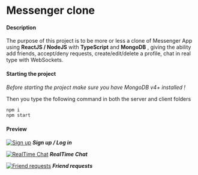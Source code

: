 # Messenger clone

#### Description

The purpose of this project is to be more or less a clone of Messenger App using **ReactJS / NodeJS** with **TypeScript** and **MongoDB** , giving the ability add friends, accept/deny requests, create/edit/delete a profile, chat in real type with WebSockets.

#### Starting the project

_Before starting the project make sure you have MongoDB v4+ installed !_

Then you type the following command in both the server and client folders

```bash
npm i
npm start
```

#### Preview

[![Sign up](http://i.imgur.com/1e1K6en.gif 'Sign up')](http://i.imgur.com/1e1K6en.gif 'Sign up')
**_Sign up / Log in_**

[![RealTime Chat](http://i.imgur.com/BDjvO9w.gif 'RealTime Chat')](http://i.imgur.com/BDjvO9w.gif 'RealTime Chat')
**_RealTime Chat_**

[![Friend requests](http://i.imgur.com/REoZQmv.png 'Friend requests')](http://i.imgur.com/REoZQmv.png 'Friend requests')
**_Friend requests_**
